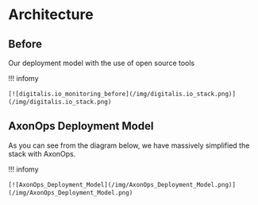 # Architecture

## Before
Our deployment model with the use of open source tools 

!!! infomy 

    [![digitalis.io_monitoring_before](/img/digitalis.io_stack.png)](/img/digitalis.io_stack.png)

## AxonOps Deployment Model
As you can see from the diagram below, we have massively simplified the stack with AxonOps.

!!! infomy 

    [![AxonOps_Deployment_Model](/img/AxonOps_Deployment_Model.png)](/img/AxonOps_Deployment_Model.png)


